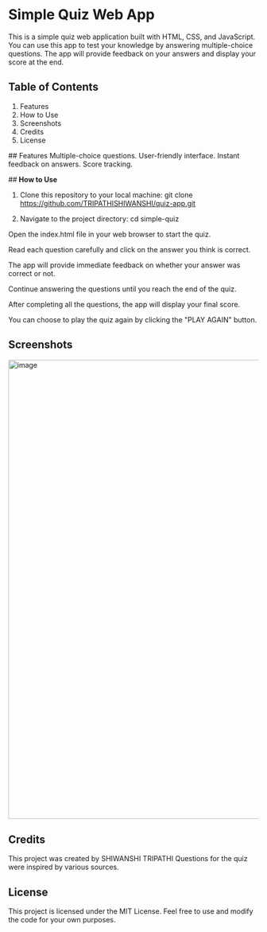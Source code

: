 # Simple Quiz Web App
This is a simple quiz web application built with HTML, CSS, and JavaScript. You can use this app to test your knowledge by answering multiple-choice questions. The app will provide feedback on your answers and display your score at the end.

## Table of Contents
<ol>
     <li>Features</li>
<li>How to Use</li>
<li>Screenshots</li>
<li>Credits</li>
<li>License</li>
</ol>
## Features
Multiple-choice questions.
User-friendly interface.
Instant feedback on answers.
Score tracking.

##<b> How to Use</b>
1. Clone this repository to your local machine:
     git clone https://github.com/TRIPATHISHIWANSHI/quiz-app.git

2. Navigate to the project directory:
     cd simple-quiz

Open the index.html file in your web browser to start the quiz.

Read each question carefully and click on the answer you think is correct.

The app will provide immediate feedback on whether your answer was correct or not.

Continue answering the questions until you reach the end of the quiz.

After completing all the questions, the app will display your final score.

You can choose to play the quiz again by clicking the "PLAY AGAIN" button.

## Screenshots
<img width="923" alt="image" src="https://github.com/TRIPATHISHIWANSHI/quiz-app/assets/112747153/0a905327-1347-4a8b-a4f8-5f46ec3ad578">


## Credits
This project was created by SHIWANSHI TRIPATHI
Questions for the quiz were inspired by various sources.
## License
This project is licensed under the MIT License. Feel free to use and modify the code for your own purposes.





